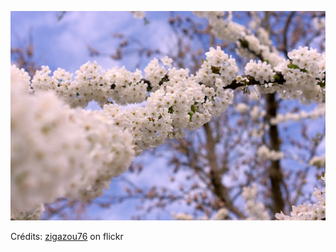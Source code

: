![Alyssia](/images/2022-03-25.jpg)

Crédits: [zigazou76](https://www.flickr.com/people/zigazou76/) on flickr